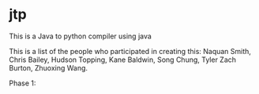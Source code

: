 # jtp 
This is a Java to python compiler using java 

This is a list of the people who participated in creating this:
Naquan Smith,
Chris Bailey,
Hudson Topping,
Kane Baldwin,
Song Chung,
Tyler Zach Burton,
Zhuoxing Wang.

Phase 1:
